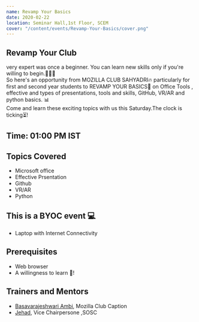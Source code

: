 ```yaml
---
name: Revamp Your Basics
date: 2020-02-22
location: Seminar Hall,1st Floor, SCEM
cover: "/content/events/Revamp-Your-Basics/cover.png"
---
```


## Revamp Your Club

very expert was once a beginner. You can learn new skills only if you're willing to begin.👩🏻‍💻<br>
So here's an opportunity from MOZILLA CLUB SAHYADRI🔥 particularly for first and second year students to REVAMP YOUR BASICS🔋 on Office Tools , effective and types of presentations, tools and skills, GitHub, VR/AR and python basics. 📊<br>
Come and learn these exciting topics with us this Saturday.The clock is ticking⏳!

## Time: 01:00 PM IST

## Topics Covered

- Microsoft office
- Effective Prsentation
- Github
- VR/AR
- Python

## This is a BYOC event 💻

- Laptop with Internet Connectivity

## Prerequisites

- Web browser
- A willingness to learn 💚!

## Trainers and Mentors

- [Basavarajeshwari Ambi](https://github.com/Basavarajeshwari-Ambi), Mozilla Club Caption
- [Jehad](https://github.com/imhighoncoffee), Vice Chairpersone ,SOSC
